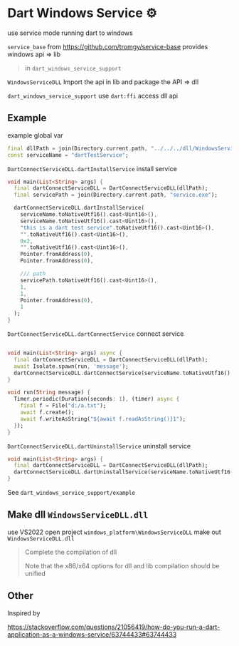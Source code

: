 # Dart Windows Service ⚙

use service mode running dart to windows

`service_base` from  <https://github.com/tromgy/service-base>   provides windows api => lib
> in `dart_windows_service_support`

`WindowsServiceDLL` Import the api in lib and package the API => dll

`dart_windows_service_support` use `dart:ffi` access dll api

## Example

example global var

```dart
final dllPath = join(Directory.current.path, "../../../dll/WindowsServiceDLL64.dll");
const serviceName = "dartTestService";
```

`DartConnectServiceDLL.dartInstallService`  install service

```dart
void main(List<String> args) {
  final dartConnectServiceDLL = DartConnectServiceDLL(dllPath);
  final servicePath = join(Directory.current.path, "service.exe");

  dartConnectServiceDLL.dartInstallService(
    serviceName.toNativeUtf16().cast<Uint16>(),
    serviceName.toNativeUtf16().cast<Uint16>(),
    "this is a dart test service".toNativeUtf16().cast<Uint16>(),
    "".toNativeUtf16().cast<Uint16>(),
    0x2,
    "".toNativeUtf16().cast<Uint16>(),
    Pointer.fromAddress(0),
    Pointer.fromAddress(0),

    /// path
    servicePath.toNativeUtf16().cast<Uint16>(),
    1,
    1,
    Pointer.fromAddress(0),
    1
  );
}
```

`DartConnectServiceDLL.dartConnectService`  connect service

```dart

void main(List<String> args) async {
  final dartConnectServiceDLL = DartConnectServiceDLL(dllPath);
  await Isolate.spawn(run, 'message');
  dartConnectServiceDLL.dartConnectService(serviceName.toNativeUtf16().cast<Uint16>());
}

void run(String message) {
  Timer.periodic(Duration(seconds: 1), (timer) async {
    final f = File("d:/a.txt");
    await f.create();
    await f.writeAsString("${await f.readAsString()}1");
  });
}

```

`DartConnectServiceDLL.dartUninstallService`  uninstall service

```dart
void main(List<String> args) {
  final dartConnectServiceDLL = DartConnectServiceDLL(dllPath);
  dartConnectServiceDLL.dartUninstallService(serviceName.toNativeUtf16().cast<Uint16>());
}
```

See `dart_windows_service_support/example`

## Make dll `WindowsServiceDLL.dll`

use VS2022 open  project  `windows_platform\WindowsServiceDLL` make out `WindowsServiceDLL.dll`

> Complete the compilation of dll
>
> Note that the x86/x64 options for dll and lib compilation should be unified

## Other

Inspired by

<https://stackoverflow.com/questions/21056419/how-do-you-run-a-dart-application-as-a-windows-service/63744433#63744433>
